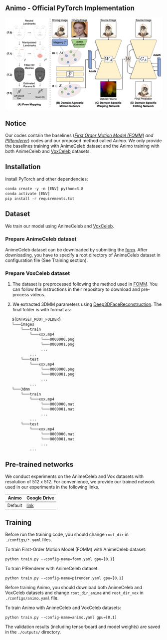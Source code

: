 ## Animo - Official PyTorch Implementation


![Animo image](./assets/model.png)


## Notice

Our codes contain the baselines (*[First Order Motion Model (FOMM)](https://arxiv.org/abs/2003.00196) and [PIRenderer](https://arxiv.org/abs/2109.08379)*) codes and our proposed method called *Animo*.
We only provide the baselines training with AnimeCeleb dataset and the Animo training with both AnimeCeleb and [VoxCeleb](https://www.robots.ox.ac.uk/~vgg/data/voxceleb/) datasets.



## Installation

Install PyTorch and other dependencies:

```
conda create -y -n [ENV] python=3.8
conda activate [ENV]
pip install -r requirements.txt
```


## Dataset

We train our model using AnimeCeleb and [VoxCeleb](https://arxiv.org/abs/1706.08612). 

### Prepare AnimeCeleb dataset

AnimeCeleb dataset can be downloaded by submiting the [form](https://forms.gle/wN1d6kNZv6sn6ad66).
After downloading, you have to specify a root directory of AnimeCeleb dataset in configuration file (See Training section).  

### Prepare VoxCeleb dataset

1. The dataset is preprocessed following the method used in [FOMM](https://github.com/AliaksandrSiarohin/video-preprocessing). You can follow the instructions in their repository to download and pre-process videos.

2. We extracted 3DMM parameters using [Deep3DFaceReconstruction](https://github.com/microsoft/Deep3DFaceReconstruction). The final folder is with format as:

```
   ${DATASET_ROOT_FOLDER}
   └───images
       └───train
           └───xxx.mp4
                └───0000000.png
                └───0000001.png
                ...
           ...
       └───test
           └───xxx.mp4
                └───0000000.png
                └───0000001.png
                ...
           ...
   └───3dmm
       └───train
           └───xxx.mp4
                └───0000000.mat
                └───0000001.mat
                ...
           ...
       └───test
           └───xxx.mp4
                └───0000000.mat
                └───0000001.mat
                ...
           ...
   ```

## Pre-trained networks

We conduct experiments on the AnimeCeleb and Vox datasets with resolution of 512 x 512. For convenience, we provide our trained network used in our experiments in the following links.

|Animo|Google Drive|
|--------------|--------------|
|Default|[link](https://drive.google.com/file/d/1LQ0SF3utHDhceUPMbVFRO-dfaWNdX_1r/view?usp=sharing)|

## Training

Before run the training code, you should change `root_dir` in `./configs/*.yaml` files.

To train First-Order Motion Model (FOMM) with AnimeCeleb dataset:
```
python train.py --config-name=fomm.yaml gpu=[0,1]
```


To train PIRenderer with AnimeCeleb dataset:
```
python train.py --config-name=pirender.yaml gpu=[0,1]
```


Before training Animo, you should download both AnimeCeleb and VoxCeleb datasets and change `root_dir_anime` and `root_dir_vox` in `./configs/animo.yaml` file.

To train Animo with AnimeCeleb and VoxCeleb datasets:
```
python train.py --config-name=animo.yaml gpu=[0,1]
```


The validation results (including tensorboard and model weights) are saved in the `./outputs/` directory.


